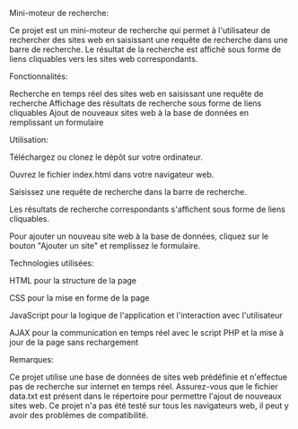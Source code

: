 Mini-moteur de recherche:

Ce projet est un mini-moteur de recherche qui permet à l'utilisateur de rechercher des sites web en saisissant une requête de recherche dans une barre de recherche. Le résultat de la recherche est affiché sous forme de liens cliquables vers les sites web correspondants.

Fonctionnalités:

Recherche en temps réel des sites web en saisissant une requête de recherche
Affichage des résultats de recherche sous forme de liens cliquables
Ajout de nouveaux sites web à la base de données en remplissant un formulaire

Utilisation:

Téléchargez ou clonez le dépôt sur votre ordinateur.

Ouvrez le fichier index.html dans votre navigateur web.

Saisissez une requête de recherche dans la barre de recherche.

Les résultats de recherche correspondants s'affichent sous forme de liens cliquables.

Pour ajouter un nouveau site web à la base de données, cliquez sur le bouton "Ajouter un site" et remplissez le formulaire.

Technologies utilisées:

HTML pour la structure de la page

CSS pour la mise en forme de la page

JavaScript pour la logique de l'application et l'interaction avec l'utilisateur

AJAX pour la communication en temps réel avec le script PHP et la mise à jour de la page sans rechargement

Remarques:

Ce projet utilise une base de données de sites web prédéfinie et n'effectue pas de recherche sur internet en temps réel.
Assurez-vous que le fichier data.txt est présent dans le répertoire pour permettre l'ajout de nouveaux sites web.
Ce projet n'a pas été testé sur tous les navigateurs web, il peut y avoir des problèmes de compatibilité.
